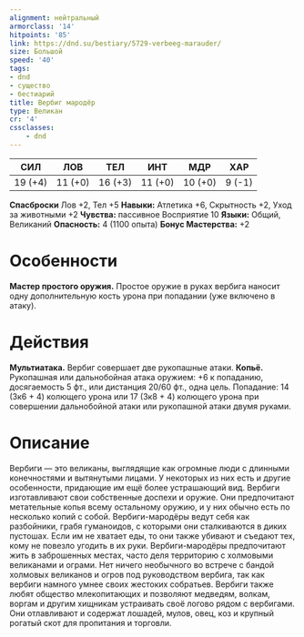 ```yaml
---
alignment: нейтральный
armorclass: '14'
hitpoints: '85'
link: https://dnd.su/bestiary/5729-verbeeg-marauder/
size: Большой
speed: '40'
tags:
- dnd
- существо
- бестиарий
title: Вербиг мародёр
type: Великан
cr: '4'
cssclasses:
    - dnd
---
```



| СИЛ | ЛОВ | ТЕЛ | ИНТ | МДР | ХАР |
|---|---|---|---|---|---|
| 19 (+4) | 11 (+0) | 16 (+3) | 11 (+0) | 10 (+0) | 9 (-1) |
**Спасброски** Лов +2, Тел +5
**Навыки:** Атлетика +6, Скрытность +2, Уход за животными +2
**Чувства:** пассивное Восприятие 10
**Языки:** Общий, Великаний
**Опасность:** 4 (1100 опыта)
**Бонус Мастерства:** +2


# Особенности
**Мастер простого оружия.** Простое оружие в руках вербига наносит одну дополнительную кость урона при попадании (уже включено в атаку).


# Действия
**Мультиатака.** Вербиг совершает две рукопашные атаки.
**Копьё.** Рукопашная или дальнобойная атака оружием: +6 к попаданию, досягаемость 5 фт., или дистанция 20/60 фт., одна цель. Попадание: 14 (3к6 + 4) колющего урона или 17 (3к8 + 4) колющего урона при совершении дальнобойной атаки или рукопашной атаки двумя руками.


# Описание
Вербиги — это великаны, выглядящие как огромные люди с длинными конечностями и вытянутыми лицами. У некоторых из них есть и другие особенности, придающие им ещё более устрашающий вид. Вербиги изготавливают свои собственные доспехи и оружие. Они предпочитают метательные копья всему остальному оружию, и у них обычно есть по несколько копий с собой. Вербиги-мародёры ведут себя как разбойники, грабя гуманоидов, с которыми они сталкиваются в диких пустошах. Если им не хватает еды, то они также убивают и съедают тех, кому не повезло угодить в их руки. Вербиги-мародёры предпочитают жить в заброшенных местах, часто деля территорию с холмовыми великанами и ограми. Нет ничего необычного во встрече с бандой холмовых великанов и огров под руководством вербига, так как вербиги намного умнее своих жестоких собратьев. Вербиги также любят общество млекопитающих и позволяют медведям, волкам, воргам и другим хищникам устраивать своё логово рядом с вербигами. Они отлавливают и содержат лошадей, мулов, овец, коз и крупный рогатый скот для пропитания и торговли.